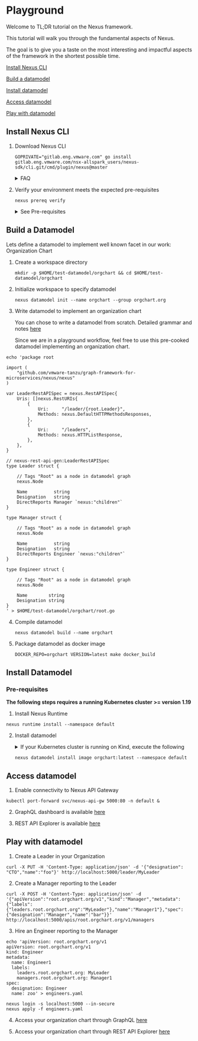 # Playground

Welcome to TL;DR tutorial on the Nexus framework.

This tutorial will walk you through the fundamental aspects of Nexus.

The goal is to give you a taste on the most interesting and impactful aspects of the framework in the shortest possible time.

[Install Nexus CLI](#install-nexus-cli)

[Build a datamodel](#build-a-datamodel)

[Install datamodel](#install-datamodel)

[Access datamodel](#access-datamodel)

[Play with datamodel](#play-with-datamodel)

## Install Nexus CLI 

1. Download Nexus CLI
    ```
    GOPRIVATE="gitlab.eng.vmware.com" go install gitlab.eng.vmware.com/nsx-allspark_users/nexus-sdk/cli.git/cmd/plugin/nexus@master
    ```
   <details><summary>FAQ</summary>
   a. The above command shows unable to connect to gitlab.eng.vmware.com ?
      Verify that you have permissions to the repo

       git ls-remote git@gitlab.eng.vmware.com:nsx-allspark_users/nexus-sdk/cli.git

   b. Update gitconfig to use ssh instead of https

       git config --global url.git@gitlab.eng.vmware.com:.insteadOf https://gitlab.eng.vmware.com
   </details>

2. Verify your environment meets the expected pre-requisites

   ```
   nexus prereq verify
   ```

    <details><summary>See Pre-requisites</summary>

    a. To list all relevant pre-requisites:

        nexus prereq list

    </details>

## Build a Datamodel

Lets define a datamodel to implement well known facet in our work: Organization Chart

1. Create a workspace directory
    ```
    mkdir -p $HOME/test-datamodel/orgchart && cd $HOME/test-datamodel/orgchart       
    ```

2. Initialize workspace to specify datamodel
    ```
    nexus datamodel init --name orgchart --group orgchart.org
    ```

3. Write datamodel to implement an organization chart

   You can chose to write a datamodel from scratch. Detailed grammar and notes [here](../../compiler/DSL.md)

   Since we are in a playground workflow, feel free to use this pre-cooked datamodel implementing an organization chart. 

```shell
echo 'package root

import (
	"github.com/vmware-tanzu/graph-framework-for-microservices/nexus/nexus"
)

var LeaderRestAPISpec = nexus.RestAPISpec{
	Uris: []nexus.RestURIs{
		{
			Uri:     "/leader/{root.Leader}",
			Methods: nexus.DefaultHTTPMethodsResponses,
		},
		{
			Uri:     "/leaders",
			Methods: nexus.HTTPListResponse,
		},
	},
}

// nexus-rest-api-gen:LeaderRestAPISpec
type Leader struct {

	// Tags "Root" as a node in datamodel graph
	nexus.Node

	Name          string
	Designation   string
	DirectReports Manager `nexus:"children"`
}

type Manager struct {

	// Tags "Root" as a node in datamodel graph
	nexus.Node

	Name          string
	Designation   string
	DirectReports Engineer `nexus:"children"`
}

type Engineer struct {

	// Tags "Root" as a node in datamodel graph
	nexus.Node

	Name        string
	Designation string
}
' > $HOME/test-datamodel/orgchart/root.go
```

4. Compile datamodel

   ```
   nexus datamodel build --name orgchart
   ```
5. Package datamodel as docker image

   ```
   DOCKER_REPO=orgchart VERSION=latest make docker_build
   ```

## Install Datamodel

### Pre-requisites

**The following steps requires a running Kubernetes cluster >= version 1.19**

1. Install Nexus Runtime

```
nexus runtime install --namespace default
```

2. Install datamodel

   <details><summary>If your Kubernetes cluster is running on Kind, execute the following </summary>

   ```
   kind load docker-image orgchart:latest --name <kind cluster name>
   ```
   </details>


   ```
   nexus datamodel install image orgchart:latest --namespace default
   ```

## Access datamodel

1. Enable connectivity to Nexus API Gateway

```
kubectl port-forward svc/nexus-api-gw 5000:80 -n default &
```

2. GraphQL dashboard is available [here](http://localhost:5000/apis/graphql/v1)


3. REST API Explorer is available [here](http://localhost:5000/orgchart.org/docs#/)


## Play with datamodel

1. Create a Leader in your Organization

```shell
curl -X PUT -H 'Content-Type: application/json' -d '{"designation": "CTO","name":"foo"}' http://localhost:5000/leader/MyLeader
```

2. Create a Manager reporting to the Leader

```shell
curl -X POST -H 'Content-Type: application/json' -d '{"apiVersion":"root.orgchart.org/v1","kind":"Manager","metadata":{"labels":{"leaders.root.orgchart.org":"MyLeader"},"name":"Manager1"},"spec":{"designation":"Manager","name":"bar"}}'  http://localhost:5000/apis/root.orgchart.org/v1/managers 
```

3. Hire an Engineer reporting to the Manager

```shell
echo 'apiVersion: root.orgchart.org/v1
apiVersion: root.orgchart.org/v1
kind: Engineer
metadata:
  name: Engineer1
  labels:
    leaders.root.orgchart.org: MyLeader
    managers.root.orgchart.org: Manager1
spec:
  designation: Engineer
  name: zoo' > engineers.yaml
```

```shell
nexus login -s localhost:5000 --in-secure
nexus apply -f engineers.yaml
```

4. Access your organization chart through GraphQL [here](http://localhost:5000/apis/graphql/v1)


3. Access your organization chart through REST API Explorer [here](http://localhost:5000/orgchart.org/docs#/)
